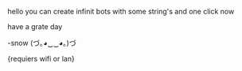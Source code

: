 hello you can create infinit bots with some string's and one click now

have a grate day

-snow
(づ｡◕‿‿◕｡)づ

{requiers wifi or lan}